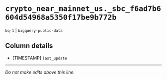 # `crypto_near_mainnet_us._sbc_f6ad7b6604d54968a5350f17be9b772b`
`bq-1` | `bigquery-public-data`

## Column details
* [TIMESTAMP] `last_update`

-------------------------------------------------------------------------------
*Do not make edits above this line.*
